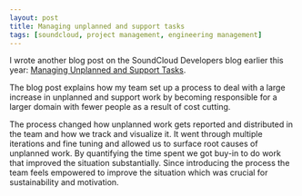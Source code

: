 ```yaml
---
layout: post
title: Managing unplanned and support tasks
tags: [soundcloud, project management, engineering management]
---
```


I wrote another blog post on the SoundCloud Developers blog earlier this year: [Managing Unplanned and Support Tasks](https://developers.soundcloud.com/blog/managing-unplanned-and-support-tasks).

The blog post explains how my team set up a process to deal with a large increase in unplanned and support work by becoming responsible for a larger domain with fewer people as a result of cost cutting.

The process changed how unplanned work gets reported and distributed in the team and how we track and visualize it. It went through multiple iterations and fine tuning and allowed us to surface root causes of unplanned work. By quantifying the time spent we got buy-in to do work that improved the situation substantially.  Since introducing the process the team feels empowered to improve the situation which was crucial for sustainability and motivation. 
